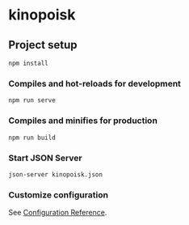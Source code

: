 # kinopoisk

## Project setup
```
npm install
```

### Compiles and hot-reloads for development
```
npm run serve
```

### Compiles and minifies for production
```
npm run build
```

### Start JSON Server
```
json-server kinopoisk.json
```

### Customize configuration
See [Configuration Reference](https://cli.vuejs.org/config/).
